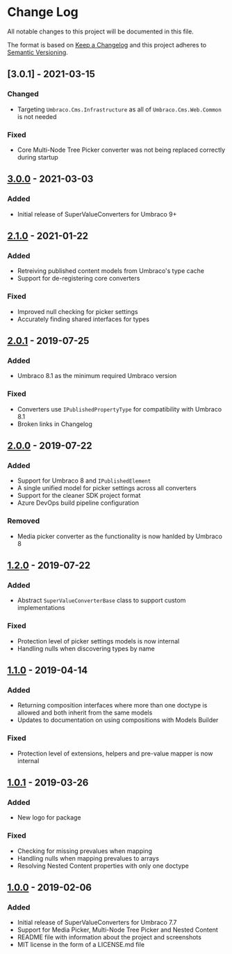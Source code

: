 # Change Log

All notable changes to this project will be documented in this file.

The format is based on [Keep a Changelog](https://keepachangelog.com/) and this project adheres to [Semantic Versioning](https://semver.org/).

## [3.0.1] - 2021-03-15
### Changed
* Targeting `Umbraco.Cms.Infrastructure` as all of `Umbraco.Cms.Web.Common` is not needed

### Fixed
* Core Multi-Node Tree Picker converter was not being replaced correctly during startup

## [3.0.0] - 2021-03-03
### Added
* Initial release of SuperValueConverters for Umbraco 9+

## [2.1.0] - 2021-01-22
### Added
* Retreiving published content models from Umbraco's type cache
* Support for de-registering core converters

### Fixed
* Improved null checking for picker settings
* Accurately finding shared interfaces for types

## [2.0.1] - 2019-07-25
### Added
* Umbraco 8.1 as the minimum required Umbraco version

### Fixed
* Converters use `IPublishedPropertyType` for compatibility with Umbraco 8.1
* Broken links in Changelog

## [2.0.0] - 2019-07-22
### Added
* Support for Umbraco 8 and `IPublishedElement`
* A single unified model for picker settings across all converters
* Support for the cleaner SDK project format
* Azure DevOps build pipeline configuration

### Removed
* Media picker converter as the functionality is now hanlded by Umbraco 8

## [1.2.0] - 2019-07-22
### Added
* Abstract `SuperValueConverterBase` class to support custom implementations

### Fixed
* Protection level of picker settings models is now internal
* Handling nulls when discovering types by name

## [1.1.0] - 2019-04-14
### Added
* Returning composition interfaces where more than one doctype is allowed and both inherit from the same models
* Updates to documentation on using compositions with Models Builder

### Fixed
* Protection level of extensions, helpers and pre-value mapper is now internal

## [1.0.1] - 2019-03-26
### Added
* New logo for package

### Fixed
* Checking for missing prevalues when mapping
* Handling nulls when mapping prevalues to arrays
* Resolving Nested Content properties with only one doctype

## [1.0.0] - 2019-02-06
### Added
* Initial release of SuperValueConverters for Umbraco 7.7
* Support for Media Picker, Multi-Node Tree Picker and Nested Content
* README file with information about the project and screenshots
* MIT license in the form of a LICENSE.md file

[Unreleased]: https://github.com/callumbwhyte/super-value-converters/compare/release-3.0.1...HEAD
[3.0.0]: https://github.com/callumbwhyte/super-value-converters/compare/release-3.0.0...release-3.0.1
[3.0.0]: https://github.com/callumbwhyte/super-value-converters/compare/release-2.1.0...release-3.0.0
[2.1.0]: https://github.com/callumbwhyte/super-value-converters/compare/release-2.0.1...release-2.1.0
[2.0.1]: https://github.com/callumbwhyte/super-value-converters/compare/release-2.0.0...release-2.0.1
[2.0.0]: https://github.com/callumbwhyte/super-value-converters/compare/release-1.2.0...release-2.0.0
[1.2.0]: https://github.com/callumbwhyte/super-value-converters/compare/release-1.1.0...release-1.2.0
[1.1.0]: https://github.com/callumbwhyte/super-value-converters/compare/release-1.0.1...release-1.1.0
[1.0.1]: https://github.com/callumbwhyte/super-value-converters/compare/release-1.0.0...release-1.0.1
[1.0.0]: https://github.com/callumbwhyte/super-value-converters/tree/release-1.0.0